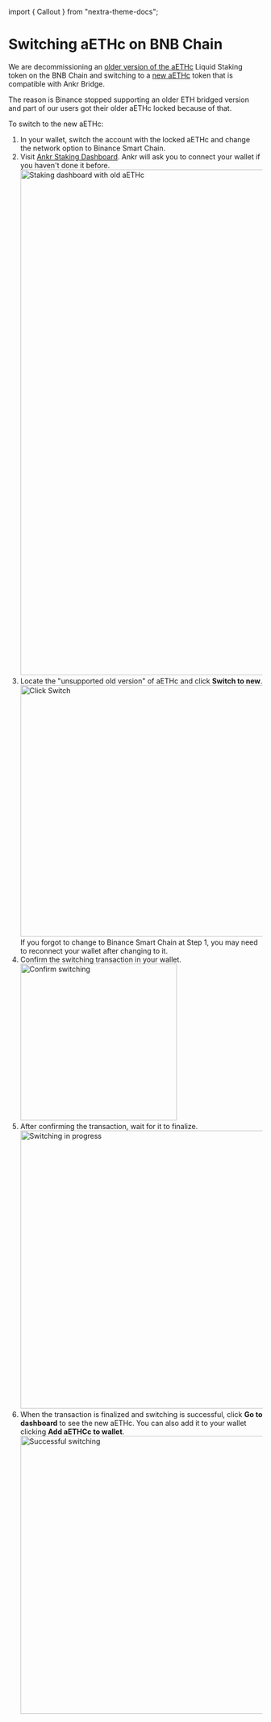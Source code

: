 import { Callout } from "nextra-theme-docs";

# Switching aETHc on BNB Chain

We are decommissioning an [older version of the aETHc](https://bscscan.com/token/0x973616ff3b9d8f88411c5b4e6f928ee541e4d01f) Liquid Staking token on the BNB Chain and switching to a [new aETHc](https://bscscan.com/token/0xe05a08226c49b636acf99c40da8dc6af83ce5bb3) token that is compatible with Ankr Bridge.

The reason is Binance stopped supporting an older ETH bridged version and part of our users got their older aETHc locked because of that.

To switch to the new aETHc: 
1. In your wallet, switch the account with the locked aETHc and change the network option to Binance Smart Chain. 
2. Visit [Ankr Staking Dashboard](https://www.ankr.com/staking/dashboard/). Ankr will ask you to connect your wallet if you haven't done it before. 
    <img src="/docs/switch-old-aethc-to-new/dashboard-init.png" alt="Staking dashboard with old aETHc" class="responsive-pic" width="1000" />
3. Locate the "unsupported old version" of aETHc and click **Switch to new**.<br /> 
   <img src="/docs/switch-old-aethc-to-new/old-aethc-click-switch.png" alt="Click Switch" class="responsive-pic" width="497"/>
   <Callout>
     If you forgot to change to Binance Smart Chain at Step 1, you may need to reconnect your wallet after changing to it.
   </Callout>
4. Confirm the switching transaction in your wallet. <br />
   <img src="/docs/switch-old-aethc-to-new/confirm-switching.png" alt="Confirm switching" class="responsive-pic" width="310" />
5. After confirming the transaction, wait for it to finalize. <br />
   <img src="/docs/switch-old-aethc-to-new/switching-pending.png" alt="Switching in progress" class="responsive-pic" width="550" />
6. When the transaction is finalized and switching is successful, click **Go to dashboard** to see the new aETHc. 
   You can also  add it to your wallet clicking **Add aETHCc to wallet**. <br />
   <img src="/docs/switch-old-aethc-to-new/switching-success.png" alt="Successful switching" class="responsive-pic" width="550" />





